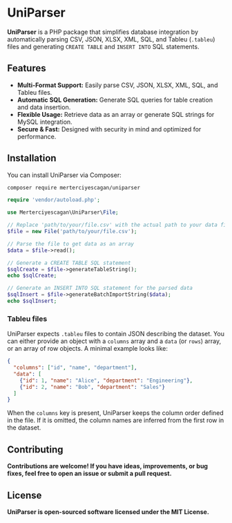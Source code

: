 # UniParser

**UniParser** is a PHP package that simplifies database integration by automatically parsing CSV, JSON, XLSX, XML, SQL, and Tableu (`.tableu`) files and generating `CREATE TABLE` and `INSERT INTO` SQL statements.

## Features

- **Multi-Format Support:** Easily parse CSV, JSON, XLSX, XML, SQL, and Tableu files.
- **Automatic SQL Generation:** Generate SQL queries for table creation and data insertion.
- **Flexible Usage:** Retrieve data as an array or generate SQL strings for MySQL integration.
- **Secure & Fast:** Designed with security in mind and optimized for performance.

## Installation

You can install UniParser via Composer:

```bash
composer require merterciyescagan/uniparser
```


```php
require 'vendor/autoload.php';

use Merterciyescagan\UniParser\File;

// Replace 'path/to/your/file.csv' with the actual path to your data file.
$file = new File('path/to/your/file.csv');

// Parse the file to get data as an array
$data = $file->read();

// Generate a CREATE TABLE SQL statement
$sqlCreate = $file->generateTableString();
echo $sqlCreate;

// Generate an INSERT INTO SQL statement for the parsed data
$sqlInsert = $file->generateBatchImportString($data);
echo $sqlInsert;
```

### Tableu files

UniParser expects `.tableu` files to contain JSON describing the dataset. You can either provide an object with a `columns` array and a `data` (or `rows`) array, or an array of row objects. A minimal example looks like:

```json
{
  "columns": ["id", "name", "department"],
  "data": [
    {"id": 1, "name": "Alice", "department": "Engineering"},
    {"id": 2, "name": "Bob", "department": "Sales"}
  ]
}
```

When the `columns` key is present, UniParser keeps the column order defined in the file. If it is omitted, the column names are inferred from the first row in the dataset.

## Contributing

**Contributions are welcome! If you have ideas, improvements, or bug fixes, feel free to open an issue or submit a pull request.**

## License

**UniParser is open-sourced software licensed under the MIT License.**
